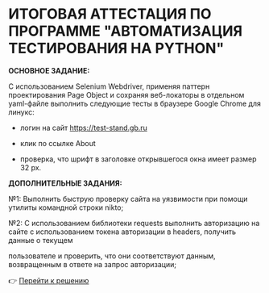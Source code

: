 <a id="return"></a>

# ИТОГОВАЯ АТТЕСТАЦИЯ ПО ПРОГРАММЕ "АВТОМАТИЗАЦИЯ ТЕСТИРОВАНИЯ НА PYTHON"


**ОСНОВНОЕ ЗАДАНИЕ:**

С использованием Selenium Webdriver, применяя паттерн проектирования Page Object и сохраняя веб-локаторы в отдельном yaml-файле выполнить следующие тесты в браузере Google Chrome для линукс:

- логин на сайт https://test-stand.gb.ru
  
- клик по ссылке About
  
- проверка, что шрифт в заголовке открывшегося окна имеет размер 32 px.

  

**ДОПОЛНИТЕЛЬНЫЕ ЗАДАНИЯ:**

№1: Выполнить быструю проверку сайта на уязвимости при помощи утилиты командной строки nikto;

№2: С использованием библиотеки requests выполнить авторизацию на сайте с использованием токена авторизации в headers, получить данные о текущем

пользователе и проверить, что они соответствуют данным, возвращенным в ответе на запрос авторизации;



:point_right: [Перейти к решению](https://github.com/NatalyaKregel/PYTHON_SELENIUM/edit/main/FINAL_CTRIFICATION "Открыть")

